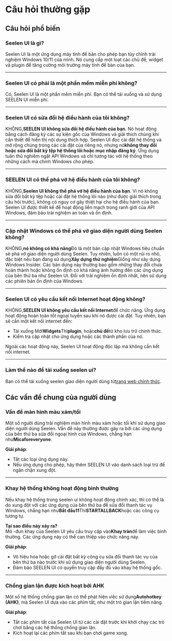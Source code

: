 # **Câu hỏi thường gặp**

## **Câu hỏi phổ biến**

### **Seelen UI là gì?**

Seelen UI là một ứng dụng máy tính để bàn cho phép bạn tùy chỉnh trải nghiệm
Windows 10/11 của mình. Nó cung cấp một loạt các chủ đề, widget và plugin để
tăng cường môi trường máy tính để bàn của bạn.

---

### **Seelen UI có phải là một phần mềm miễn phí không?**

Có, Seelen UI là một phần mềm miễn phí. Bạn có thể tải xuống và sử dụng SEELEN
UI miễn phí.

---

### **Seelen UI có sửa đổi hệ điều hành của tôi không?**

KHÔNG,**SEELEN UI không sửa đổi hệ điều hành của bạn**. Nó hoạt động bằng cách
đăng ký các sự kiện gốc của Windows và giải thích chúng khi cần thiết để hiển
thị nội dung thích hợp. Seelen UI đọc cài đặt hệ thống và mở rộng chúng trong
các cài đặt của riêng nó, nhưng nó**không thay đổi hoặc sửa đổi bất kỳ tệp hệ
thống lõi hoặc mục nhập đăng ký**. Ứng dụng tuân thủ nghiêm ngặt API Windows và
chỉ tương tác với hệ thống theo những cách mà chính Windows cho phép.

---

### **SEELEN UI có thể phá vỡ hệ điều hành của tôi không?**

KHÔNG,**Seelen UI không thể phá vỡ hệ điều hành của bạn**. Vì nó không sửa đổi
bất kỳ tệp hoặc cài đặt hệ thống lõi nào (như được giải thích trong câu hỏi
trước), không có nguy cơ gây thiệt hại cho hệ điều hành của bạn. Seelen UI được
thiết kế để hoạt động liền mạch trong ranh giới của API Windows, đảm bảo trải
nghiệm an toàn và ổn định.

---

### **Cập nhật Windows có thể phá vỡ giao diện người dùng Seelen không?**

KHÔNG,**nó không có khả năng**Đó là một bản cập nhật Windows tiêu chuẩn sẽ phá
vỡ giao diện người dùng Seelen. Tuy nhiên, luôn có một rủi ro nhỏ, đặc biệt nếu
bạn đang sử dụng**Xây dựng thử nghiệm**Giống như xây dựng Windows Insider. Các
bản dựng này thường bao gồm những thay đổi chưa hoàn thành hoặc không ổn định có
khả năng ảnh hưởng đến các ứng dụng của bên thứ ba như Seelen UI. Đối với trải
nghiệm ổn định nhất, nên sử dụng các phiên bản ổn định của Windows.

---

### **Seelen UI có yêu cầu kết nối Internet hoạt động không?**

KHÔNG,**SEELEN UI không yêu cầu kết nối Internet**để chức năng. Ứng dụng hoạt
động hoàn toàn tốt ngoại tuyến sau khi nó được cài đặt. Tuy nhiên, bạn sẽ cần
một kết nối internet đến:

- Tải xuống Mới**Widgets**Thì**plugin**, hoặc**chủ đề**từ kho lưu trữ chính
  thức.
- Kiểm tra cập nhật cho ứng dụng hoặc các thành phần của nó.

Ngoài các hoạt động này, Seelen UI hoạt động độc lập mà không cần kết nối
internet.

---

### **Làm thế nào để tải xuống seelen ui?**

Bạn có thể tải xuống seelen giao diện người dùng
từ[trang web chính thức](https://seelen.io).

## **Các vấn đề chung của người dùng**

### **Vấn đề màn hình màu xám/tối**

Một số người dùng trải nghiệm màn hình màu xám hoặc tối khi sử dụng giao diện
người dùng Seelen. Vấn đề này thường được gây ra bởi các ứng dụng của bên thứ ba
sửa đổi ngoại hình của Windows, chẳng hạn như**Micaforeveryone**.

**Giải pháp**:

- Tắt các loại ứng dụng này.
- Nếu ứng dụng cho phép, hãy thêm SEELEN UI vào danh sách loại trừ để ngăn chặn
  xung đột.

---

### **Khay hệ thống không hoạt động bình thường**

Nếu khay hệ thống trong seelen ui không hoạt động chính xác, thì có thể là do
xung đột với các ứng dụng của bên thứ ba để sửa đổi thanh tác vụ Windows, chẳng
hạn như**Bắt đầu11**Thì**STARTALLBACK**hoặc các công cụ tương tự.

**Tại sao điều này xảy ra?**\
Mô -đun khay của Seelen UI yêu cầu truy cập vào**Khay tràn**để làm việc bình
thường. Các ứng dụng này có thể can thiệp vào chức năng này.

**Giải pháp**:

- Vô hiệu hóa hoặc gỡ cài đặt bất kỳ công cụ sửa đổi thanh tác vụ của bên thứ ba
  nào trước khi sử dụng giao diện người dùng Seelen.
- Đảm bảo SEELEN UI có quyền truy cập đầy đủ vào khay hệ thống gốc.

---

### **Chống gian lận được kích hoạt bởi AHK**

Một số hệ thống chống gian lận có thể phát hiện việc sử dụng**Autohotkey
(AHK)**, mà Seelen UI dựa vào các phím tắt, như một trò gian lận tiềm năng.

**Giải pháp**:

- Tắt các phím tắt của Seelen UI từ các cài đặt trước khi khởi chạy các trò chơi
  bằng các hệ thống chống gian lận.
- Kích hoạt lại các phím tắt sau khi bạn chơi game xong.
